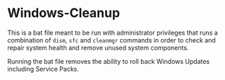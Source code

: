 # Windows-Cleanup

This is a bat file meant to be run with administrator privileges that runs a combination of `dism`, `sfc` and `cleanmgr` commands in order to check and repair system health and remove unused system components.

Running the bat file removes the ability to roll back Windows Updates including Service Packs.

